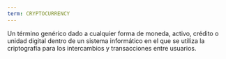 ```yaml
---
term: CRYPTOCURRENCY
---
```


Un término genérico dado a cualquier forma de moneda, activo, crédito o unidad digital dentro de un sistema informático en el que se utiliza la criptografía para los intercambios y transacciones entre usuarios.